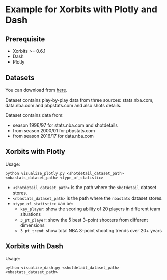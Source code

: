 # Example for Xorbits with Plotly and Dash

## Prerequisite
- Xorbits >= 0.6.1
- Dash
- Plotly

## Datasets
You can download from [here](https://github.com/shufinskiy/nba_data).

Dataset contains play-by-play data from three sources: stats.nba.com, data.nba.com and pbpstats.com and also shots details. 

Dataset contains data from:
- season 1996/97 for stats.nba.com and shotdetails
- from season 2000/01 for pbpstats.com 
- from season 2016/17 for data.nba.com

## Xorbits with Plotly
Usage:
```shell
python visualize_plotly.py <shotdetail_dataset_path> <nbastats_dataset_path> <type_of_statistic>
```
- `<shotdetail_dataset_path>` is the path where the `shotdetail` dataset stores.
- `<nbastats_dataset_path>` is the path where the `nbastats` dataset stores.
- `<type_of_statistic>` can be:
    - `key_player`: show the scoring ability of 20 players in different team situations
    - `3_pt_player`: show the 5 best 3-point shooters from different dimensions
    - `3_pt_trend`: show total NBA 3-point shooting trends over 20+ years


## Xorbits with Dash
Usage:
```shell
python visualize_dash.py <shotdetail_dataset_path> <nbastats_dataset_path>
```
